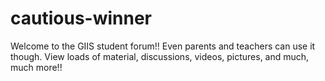 # cautious-winner
Welcome to the GIIS student forum!! Even parents and teachers can use it though. View loads of material, discussions, videos, pictures, and much, much more!!
